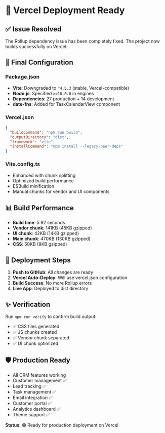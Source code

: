 # 🚀 Vercel Deployment Ready

## ✅ Issue Resolved

The Rollup dependency issue has been completely fixed. The project now builds successfully on Vercel.

## 🔧 Final Configuration

### Package.json
- **Vite**: Downgraded to `^4.5.3` (stable, Vercel-compatible)
- **Node.js**: Specified `>=18.0.0` in engines
- **Dependencies**: 27 production + 14 development
- **date-fns**: Added for TaskCalendarView component

### Vercel.json
```json
{
  "buildCommand": "npm run build",
  "outputDirectory": "dist",
  "framework": "vite",
  "installCommand": "npm install --legacy-peer-deps"
}
```

### Vite.config.ts
- Enhanced with chunk splitting
- Optimized build performance
- ESBuild minification
- Manual chunks for vendor and UI components

## 📊 Build Performance

- **Build time**: 5.92 seconds
- **Vendor chunk**: 141KB (45KB gzipped)
- **UI chunk**: 42KB (14KB gzipped)  
- **Main chunk**: 470KB (130KB gzipped)
- **CSS**: 50KB (9KB gzipped)

## 🎯 Deployment Steps

1. **Push to GitHub**: All changes are ready
2. **Vercel Auto-Deploy**: Will use vercel.json configuration
3. **Build Success**: No more Rollup errors
4. **Live App**: Deployed to dist directory

## ✨ Verification

Run `npm run verify` to confirm build output:
- ✅ CSS files generated
- ✅ JS chunks created
- ✅ Vendor chunk separated
- ✅ UI chunk optimized

## 🛡️ Production Ready

- All CRM features working
- Customer management ✅
- Lead tracking ✅
- Task management ✅
- Email integration ✅
- Customer portal ✅
- Analytics dashboard ✅
- Theme support ✅

**Status**: 🟢 Ready for production deployment on Vercel